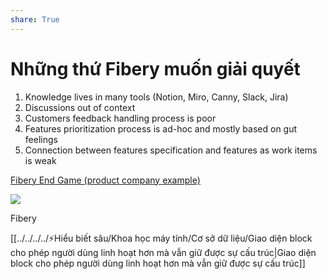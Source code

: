 ```yaml
---
share: True
---
```

# Những thứ Fibery muốn giải quyết
1.  Knowledge lives in many tools (Notion, Miro, Canny, Slack, Jira)
2.  Discussions out of context
3.  Customers feedback handling process is poor
4.  Features prioritization process is ad-hoc and mostly based on gut feelings
5.  Connection between features specification and features as work items is weak

[Fibery End Game (product company example)](https://fibery.io/blog/fibery-end-game-product-company-example/)

![](https://fibery.io/blog/knowledege-architecture-cheatsheet.png)


Fibery

[[../../../../⚡Hiểu biết sâu/Khoa học máy tính/Cơ sở dữ liệu/Giao diện block cho phép người dùng linh hoạt hơn mà vẫn giữ được sự cấu trúc|Giao diện block cho phép người dùng linh hoạt hơn mà vẫn giữ được sự cấu trúc]]

